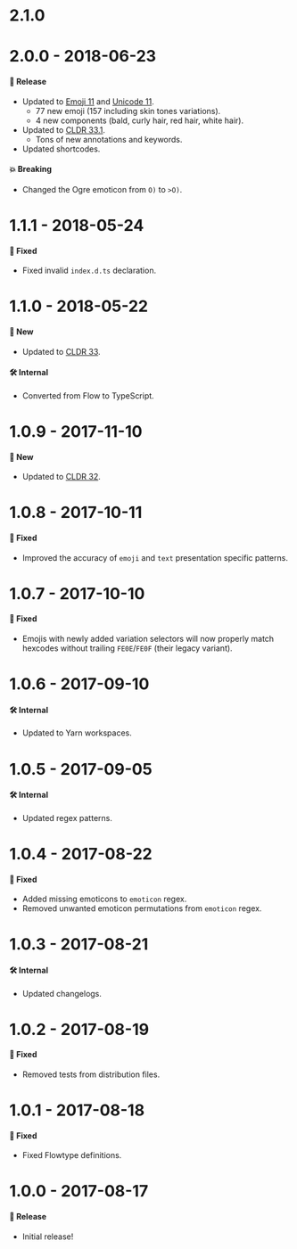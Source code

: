 # 2.1.0

# 2.0.0 - 2018-06-23

#### 🎉 Release

- Updated to [Emoji 11](https://emojipedia.org/emoji-11.0/) and
  [Unicode 11](http://unicode.org/versions/Unicode11.0.0/).
  - 77 new emoji (157 including skin tones variations).
  - 4 new components (bald, curly hair, red hair, white hair).
- Updated to [CLDR 33.1](http://cldr.unicode.org/index/downloads/cldr-33-1).
  - Tons of new annotations and keywords.
- Updated shortcodes.

#### 💥 Breaking

- Changed the Ogre emoticon from `O)` to `>O)`.

# 1.1.1 - 2018-05-24

#### 🐞 Fixed

- Fixed invalid `index.d.ts` declaration.

# 1.1.0 - 2018-05-22

#### 🚀 New

- Updated to [CLDR 33](http://cldr.unicode.org/index/downloads/cldr-33).

#### 🛠 Internal

- Converted from Flow to TypeScript.

# 1.0.9 - 2017-11-10

#### 🚀 New

- Updated to [CLDR 32](http://cldr.unicode.org/index/downloads/cldr-32).

# 1.0.8 - 2017-10-11

#### 🐞 Fixed

- Improved the accuracy of `emoji` and `text` presentation specific patterns.

# 1.0.7 - 2017-10-10

#### 🐞 Fixed

- Emojis with newly added variation selectors will now properly match hexcodes without trailing
  `FE0E`/`FE0F` (their legacy variant).

# 1.0.6 - 2017-09-10

#### 🛠 Internal

- Updated to Yarn workspaces.

# 1.0.5 - 2017-09-05

#### 🛠 Internal

- Updated regex patterns.

# 1.0.4 - 2017-08-22

#### 🐞 Fixed

- Added missing emoticons to `emoticon` regex.
- Removed unwanted emoticon permutations from `emoticon` regex.

# 1.0.3 - 2017-08-21

#### 🛠 Internal

- Updated changelogs.

# 1.0.2 - 2017-08-19

#### 🐞 Fixed

- Removed tests from distribution files.

# 1.0.1 - 2017-08-18

#### 🐞 Fixed

- Fixed Flowtype definitions.

# 1.0.0 - 2017-08-17

#### 🎉 Release

- Initial release!
